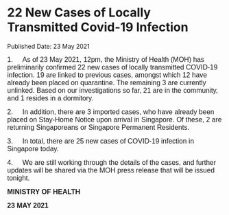 <html>
    <meta http-equiv="Content-Type" content="text/html; charset=utf-8"/>
    <meta charset="utf-8"/>
    <title>22 New Cases of Locally Transmitted Covid-19 Infection</title>
    <body><h1>22 New Cases of Locally Transmitted Covid-19 Infection</h1>
    <p>Published Date: 23 May 2021</p> <p><span style="font-size: 16px; font-family: Arial;">1.&nbsp; &nbsp; &nbsp;As of 23 May 2021, 12pm, the Ministry of Health (MOH) has preliminarily confirmed 22 new cases of locally transmitted COVID-19 infection.&nbsp;19 are linked to previous cases, amongst which 12 have already been placed on quarantine. The remaining 3 are currently unlinked. Based on our investigations so far, 21 are in the community, and 1 resides in a dormitory.</span></p> <p><span style="font-size: 16px; font-family: Arial;">2.&nbsp; &nbsp; &nbsp;In addition, there are 3 imported cases, who have already been placed on Stay-Home Notice upon arrival in Singapore. Of these, 2 are returning Singaporeans or Singapore Permanent Residents.</span></p><p><p><span style="font-size: 16px; font-family: Arial;">3.&nbsp; &nbsp; &nbsp;In total, there are 25 new cases of COVID-19 infection in Singapore today.</span></p></p><p><p><span style="font-size: 16px; font-family: Arial;">4.&nbsp; &nbsp; &nbsp;We are still working through the details of the cases, and further updates will be shared via the MOH press release that will be issued tonight.</span></p></p> <p><span style="font-size: 16px; font-family: Arial;"><strong>MINISTRY OF HEALTH</strong><br></span></p><div> <p><span style="font-size: 16px; font-family: Arial;"><strong>23 MAY 2021</strong></span></p> </div></body>
</html>